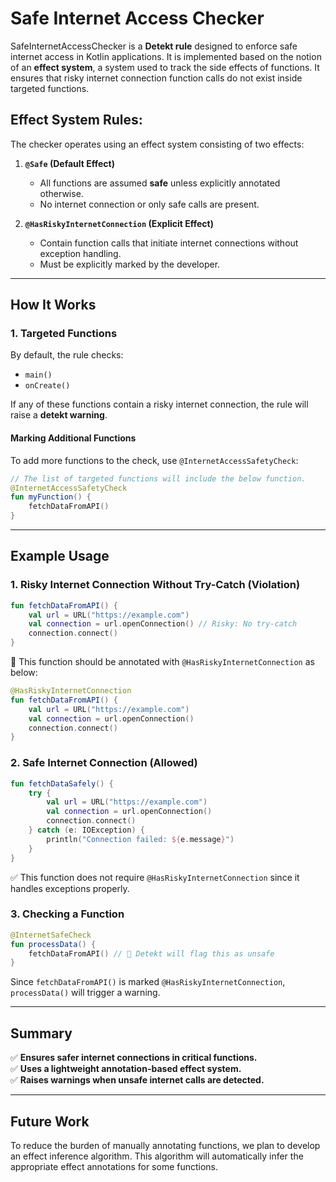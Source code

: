 # Safe Internet Access Checker

SafeInternetAccessChecker is a **Detekt rule** designed to enforce safe internet access in Kotlin applications. It is implemented based on the notion of an **effect system**, a system used to track the side effects of functions. It ensures that risky internet connection function calls do not exist inside targeted functions.

## Effect System Rules:
The checker operates using an effect system consisting of two effects:

1. **`@Safe` (Default Effect)**
   - All functions are assumed **safe** unless explicitly annotated otherwise.
   - No internet connection or only safe calls are present.

2. **`@HasRiskyInternetConnection` (Explicit Effect)**
   - Contain function calls that initiate internet connections without exception handling.
   - Must be explicitly marked by the developer.

---

## How It Works

### 1. Targeted Functions
By default, the rule checks:
- `main()`
- `onCreate()`

If any of these functions contain a risky internet connection, the rule will raise a **detekt warning**.

#### Marking Additional Functions
To add more functions to the check, use `@InternetAccessSafetyCheck`:
```kotlin
// The list of targeted functions will include the below function.
@InternetAccessSafetyCheck
fun myFunction() {
    fetchDataFromAPI() 
}
```

---

## Example Usage

### 1. Risky Internet Connection Without Try-Catch (Violation)
```kotlin
fun fetchDataFromAPI() {
    val url = URL("https://example.com")
    val connection = url.openConnection() // Risky: No try-catch
    connection.connect()
}
```
🚨 This function should be annotated with `@HasRiskyInternetConnection` as below:
```kotlin
@HasRiskyInternetConnection
fun fetchDataFromAPI() {
    val url = URL("https://example.com")
    val connection = url.openConnection()
    connection.connect()
}
```

### 2. Safe Internet Connection (Allowed)
```kotlin
fun fetchDataSafely() {
    try {
        val url = URL("https://example.com")
        val connection = url.openConnection()
        connection.connect()
    } catch (e: IOException) {
        println("Connection failed: ${e.message}")
    }
}
```
✅ This function does not require `@HasRiskyInternetConnection` since it handles exceptions properly.

### 3. Checking a Function
```kotlin
@InternetSafeCheck
fun processData() {
    fetchDataFromAPI() // 🚨 Detekt will flag this as unsafe
}
```
Since `fetchDataFromAPI()` is marked `@HasRiskyInternetConnection`, `processData()` will trigger a warning.

---

## Summary
✅ **Ensures safer internet connections in critical functions.**  
✅ **Uses a lightweight annotation-based effect system.**  
✅ **Raises warnings when unsafe internet calls are detected.**

---

## Future Work

To reduce the burden of manually annotating functions, we plan to develop an effect inference algorithm. This algorithm will automatically infer the appropriate effect annotations for some functions. 
